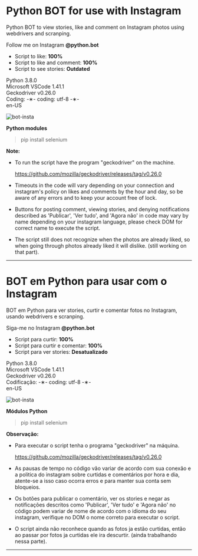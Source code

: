 # Python BOT for use with Instagram

Python BOT to view stories, like and comment on Instagram photos using webdrivers and scranping.

Follow me on Instagram <strong>@python.bot</strong>

* Script to like: <strong>100%</strong></br>
* Script to like and comment: <strong>100%</strong></br>
* Script to see stories: <strong>Outdated</strong>

Python 3.8.0 </br>
Microsoft VSCode 1.41.1 </br>
Geckodriver v0.26.0 </br>
Coding: -&lowast;- coding: utf-8 -&lowast;- </br>
en-US </br>

![bot-insta](https://github.com/alpdias/bot-python-instagram/blob/master/img/bot-insta.png)

<strong>Python modules</strong>

  > pip install selenium </br>
  
<strong>Note:</strong>

* To run the script have the program "geckodriver" on the machine.

  https://github.com/mozilla/geckodriver/releases/tag/v0.26.0

* Timeouts in the code will vary depending on your connection and instagram's policy on likes and comments by the hour and day, so be aware of any errors and to keep your account free of lock.

* Buttons for posting comment, viewing stories, and denying notifications described as 'Publicar', 'Ver tudo', and 'Agora não' in code may vary by name depending on your instagram language, please check DOM for correct name to execute the script.

* The script still does not recognize when the photos are already liked, so when going through photos already liked it will dislike. (still working on that part).

 ---------------------------------------------------------------------------------------------------------------------

# BOT em Python para usar com o Instagram

BOT em Python para ver stories, curtir e comentar fotos no Instagram, usando webdrivers e scranping.

Siga-me no Instagram <strong>@python.bot</strong>

* Script para curtir: <strong>100%</strong> </br>
* Script para curtir e comentar: <strong>100%</strong> </br>
* Script para ver stories: <strong>Desatualizado</strong>

Python 3.8.0 </br>
Microsoft VSCode 1.41.1 </br>
Geckodriver v0.26.0 </br>
Codificação: -&lowast;- coding: utf-8 -&lowast;- </br>
en-US </br>

![bot-insta](https://github.com/alpdias/bot-python-instagram/blob/master/img/bot-insta.png)

<strong>Módulos Python</strong>

 > pip install selenium </br>
 
<strong>Observação:</strong>
 
* Para executar o script tenha o programa "geckodriver" na máquina.
 
  https://github.com/mozilla/geckodriver/releases/tag/v0.26.0
 
* As pausas de tempo no código vão variar de acordo com sua conexão e a politica do instagram sobre curtidas e comentários por hora e dia, atente-se a isso caso ocorra erros e para manter sua conta sem bloqueios.
 
* Os botões para publicar o comentário, ver os stories e negar as notificações descritos como 'Publicar', 'Ver tudo' e 'Agora não' no código podem variar de nome de acordo com o idioma do seu instagram, verifique no DOM o nome correto para executar o script.

* O script ainda não reconhece quando as fotos ja estão curtidas, então ao passar por fotos ja curtidas ele ira descurtir. (ainda trabalhando nessa parte).
 
----------------------------------------------------------------------------------------------------------------------
